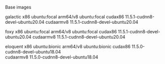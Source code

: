 
Base images

galactic
    x86
        ubuntu:focal
    arm64/v8
        ubuntu:focal
    cudax86
        11.5.1-cudnn8-devel-ubuntu20.04
    cudaarmv8
        11.5.1-cudnn8-devel-ubuntu20.04

foxy
    x86
        ubuntu:focal
    arm64/v8
        ubuntu:focal
    cudax86
        11.5.1-cudnn8-devel-ubuntu20.04
    cudaarmv8
        11.5.1-cudnn8-devel-ubuntu20.04

eloquent
    x86
        ubuntu:bionic
    arm64/v8
        ubuntu:bionic
    cudax86
        11.5.0-cudnn8-devel-ubuntu18.04        
    cudaarmv8
        11.5.0-cudnn8-devel-ubuntu18.04